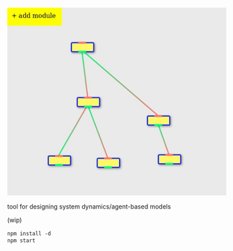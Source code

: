 ![](shot.png)

tool for designing system dynamics/agent-based models

(wip)

```
npm install -d
npm start
```
